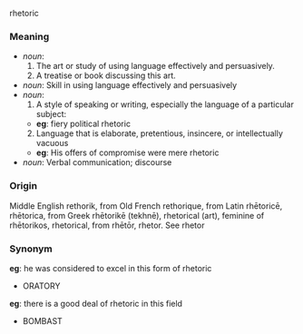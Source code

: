 rhetoric
### Meaning
+ _noun_:
   1. The art or study of using language effectively and persuasively.
   2. A treatise or book discussing this art.
+ _noun_: Skill in using language effectively and persuasively
+ _noun_:
   1. A style of speaking or writing, especially the language of a particular subject:
    + __eg__: fiery political rhetoric
   2. Language that is elaborate, pretentious, insincere, or intellectually vacuous
    + __eg__: His offers of compromise were mere rhetoric
+ _noun_: Verbal communication; discourse

### Origin

Middle English rethorik, from Old French rethorique, from Latin rhētoricē, rhētorica, from Greek rhētorikē (tekhnē), rhetorical (art), feminine of rhētorikos, rhetorical, from rhētōr, rhetor. See rhetor

### Synonym

__eg__: he was considered to excel in this form of rhetoric

+ ORATORY

__eg__: there is a good deal of rhetoric in this field

+ BOMBAST


